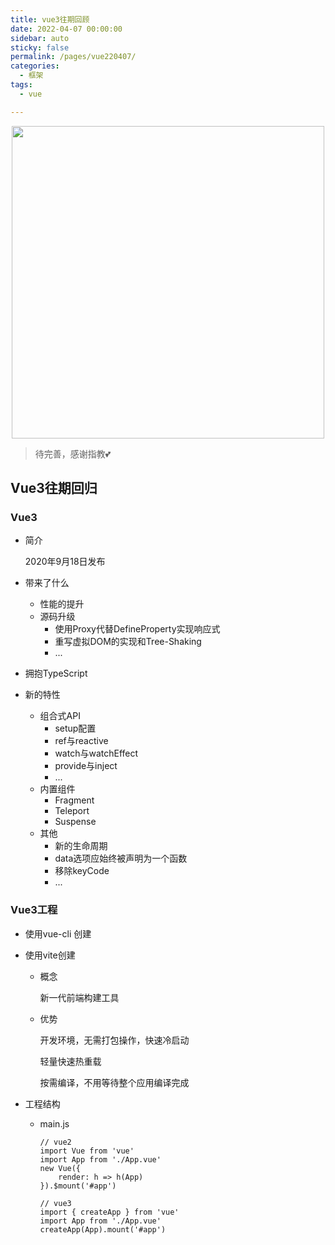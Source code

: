 ```yaml
---
title: vue3往期回顾
date: 2022-04-07 00:00:00
sidebar: auto
sticky: false
permalink: /pages/vue220407/
categories: 
  - 框架
tags: 
  - vue

---
```


<p align="center">
  <img width="500" src="https://p18.qhimg.com/bdr/__85/d/_open360/20140924wzk/746.jpg"/>
</p>


> 待完善，感谢指教💕
> <!-- more -->

## Vue3往期回归

### Vue3

- 简介

  2020年9月18日发布

- 带来了什么

  - 性能的提升
  - 源码升级
    - 使用Proxy代替DefineProperty实现响应式
    - 重写虚拟DOM的实现和Tree-Shaking
    - ...

- 拥抱TypeScript

- 新的特性

  - 组合式API
    - setup配置
    - ref与reactive
    - watch与watchEffect
    - provide与inject
    - ...
  - 内置组件
    - Fragment
    - Teleport
    - Suspense
  - 其他
    - 新的生命周期
    - data选项应始终被声明为一个函数
    - 移除keyCode
    - ...

### Vue3工程

- 使用vue-cli 创建

- 使用vite创建

  - 概念

    新一代前端构建工具

  - 优势

    开发环境，无需打包操作，快速冷启动

    轻量快速热重载

    按需编译，不用等待整个应用编译完成

- 工程结构

  - main.js

    ```vue
    // vue2
    import Vue from 'vue'
    import App from './App.vue'
    new Vue({
    	render: h => h(App)
    }).$mount('#app')
    
    // vue3
    import { createApp } from 'vue'
    import App from './App.vue'
    createApp(App).mount('#app')
    ```

    

